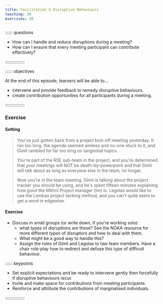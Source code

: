 ```yaml
---
title: Facilitation & Disruptive Behaviours
teaching: 30
exercises: 30
---
```


:::::: questions

* How can I handle and reduce disruptions during a meeting?
* How can I ensure that every meeting participant can contribute effectively?

::::::::::::::::


:::::: objectives

At the end of this episode, learners will be able to...

* intervene and provide feedback to remedy disruptive behaviours.
* create contribution opportunities for all participants during a meeting.

::::::::::::::::

### Exercise

#### Setting

> You've just gotten back from a project kick-off meeting yesterday. It ran too long, the agenda seemed aimless and no-one stuck to it, and Gimli rambled for far too long on tangential topics. 
>
> You're part of the RSE sub-team in the project, and you're determined that _your_ meetings will NOT be death-by-powerpoint and that Gimli will talk about as long as everyone else in the team, no longer.
>
> Now you're _in_ the team meeting. Gimli is talking about the project tracker you should be using, and he's spent fifteen minutes explaining how good the Mithril Project manager (tm) is. Legolas would like to use the Lembas project tacking method, and you can't quite seem to get a word in edgewise. 

#### Exercise

- Discuss in small groups (or write down, if you're working solo): 
  - what types of disruptions are these? See the NOAA resource for more different _types_ of disruptors and how to deal with them. 
  - What might be a good way to handle this? 
  - Assign the roles of Gimli and Legolas to two team members. Have a chair role-play how to redirect and defuse this type of difficult behaviour. 

:::::: keypoints

* Set explicit expectations and be ready to intervene gently then forcefully if disruptive behaviours recur.
* Invite and make space for contributions from meeting participants.
* Reinforce and attribute the contributions of marginalised individuals.

::::::::::::::::


